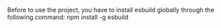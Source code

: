 Before to use the project, you have to install esbuild globally through the following command:
npm install -g esbuild